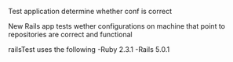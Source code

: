 Test application determine whether conf is correct

New Rails app tests wether configurations on machine that point to repositories are correct and functional

railsTest uses the following
 -Ruby 2.3.1
 -Rails 5.0.1
